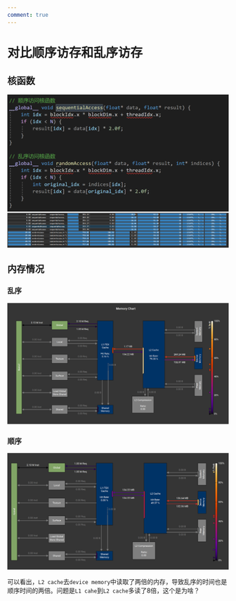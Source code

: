 ```yaml
---
comment: true
---
```

# 对比顺序访存和乱序访存

## 核函数

![](../../图片/6.2kernel.png)
![](../../图片/6.2time.png)
## 内存情况

### 乱序

![](../../图片/6.2random.png)

### 顺序

![](../../图片/6.2seq.png)

可以看出，`L2 cache`去`device memory`中读取了两倍的内存，导致乱序的时间也是顺序时间的两倍。问题是`L1 cahe`到`L2 cache`多读了8倍，这个是为啥？